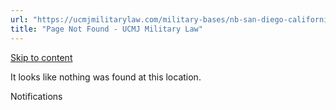 ```yaml
---
url: "https://ucmjmilitarylaw.com/military-bases/nb-san-diego-california-military-defense-lawyer-ucmj-legal-guide/%7Blocation12"
title: "Page Not Found - UCMJ Military Law"
---
```


[Skip to content](https://ucmjmilitarylaw.com/military-bases/nb-san-diego-california-military-defense-lawyer-ucmj-legal-guide/%7Blocation12#content)

It looks like nothing was found at this location.

Notifications